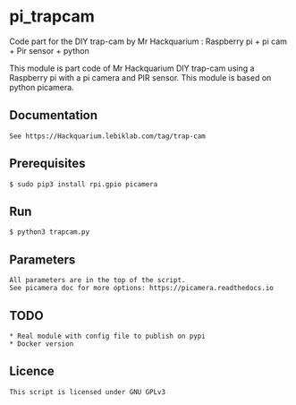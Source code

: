 # pi_trapcam

Code part for the DIY trap-cam by Mr Hackquarium :
Raspberry pi + pi cam + Pir sensor + python

This module is part code of Mr Hackquarium DIY trap-cam using a Raspberry pi
with a pi camera and PIR sensor.
This module is based on  python picamera.

## Documentation

    See https://Hackquarium.lebiklab.com/tag/trap-cam

## Prerequisites

    $ sudo pip3 install rpi.gpio picamera

## Run

    $ python3 trapcam.py

## Parameters

    All parameters are in the top of the script.
    See picamera doc for more options: https://picamera.readthedocs.io

## TODO 

    * Real module with config file to publish on pypi
    * Docker version

## Licence

    This script is licensed under GNU GPLv3
